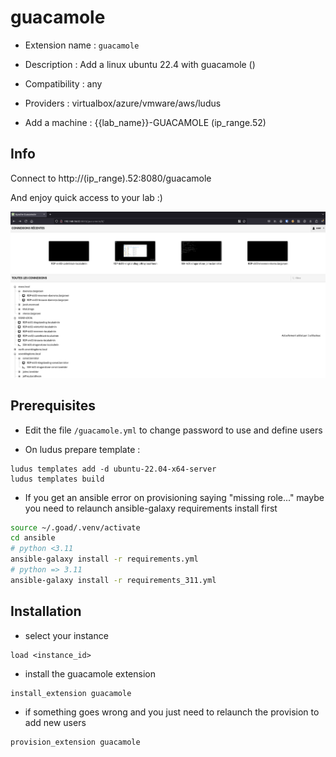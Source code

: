 # guacamole

- Extension name : `guacamole`
- Description : Add a linux ubuntu 22.4 with guacamole ()
- Compatibility  : any
- Providers : virtualbox/azure/vmware/aws/ludus

- Add a machine  : {{lab_name}}-GUACAMOLE (ip_range.52)

## Info

Connect to http://(ip_range).52:8080/guacamole

And enjoy quick access to your lab :)

![guacamole_screen.png](../img/guacamole_screen.png)


## Prerequisites

- Edit the file `/guacamole.yml` to change password to use and define users

- On ludus prepare template :
```
ludus templates add -d ubuntu-22.04-x64-server
ludus templates build
```

- If you get an ansible error on provisioning saying "missing role..." maybe you need to relaunch ansible-galaxy requirements install first
```bash
source ~/.goad/.venv/activate
cd ansible
# python <3.11
ansible-galaxy install -r requirements.yml
# python => 3.11
ansible-galaxy install -r requirements_311.yml
```

## Installation

- select your instance
```
load <instance_id>
```

- install the guacamole extension
```
install_extension guacamole
```

- if something goes wrong and you just need to relaunch the provision to add new users
```
provision_extension guacamole
```
